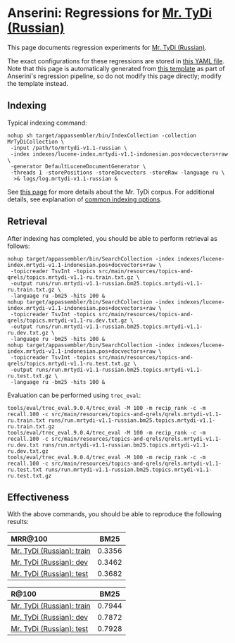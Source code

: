 # Anserini: Regressions for [Mr. TyDi (Russian)](https://github.com/castorini/mr.tydi)

This page documents regression experiments for [Mr. TyDi (Russian)](https://github.com/castorini/mr.tydi).

The exact configurations for these regressions are stored in [this YAML file](../src/main/resources/regression/mrtydi-v1.1-ru.yaml).
Note that this page is automatically generated from [this template](../src/main/resources/docgen/templates/mrtydi-v1.1-ru.template) as part of Anserini's regression pipeline, so do not modify this page directly; modify the template instead.

## Indexing

Typical indexing command:

```
nohup sh target/appassembler/bin/IndexCollection -collection MrTyDiCollection \
 -input /path/to/mrtydi-v1.1-russian \
 -index indexes/lucene-index.mrtydi-v1.1-indonesian.pos+docvectors+raw \
 -generator DefaultLuceneDocumentGenerator \
 -threads 1 -storePositions -storeDocvectors -storeRaw -language ru \
  >& logs/log.mrtydi-v1.1-russian &
```

See [this page](https://github.com/castorini/mr.tydi) for more details about the Mr. TyDi corpus.
For additional details, see explanation of [common indexing options](common-indexing-options.md).

## Retrieval

After indexing has completed, you should be able to perform retrieval as follows:

```
nohup target/appassembler/bin/SearchCollection -index indexes/lucene-index.mrtydi-v1.1-indonesian.pos+docvectors+raw \
 -topicreader TsvInt -topics src/main/resources/topics-and-qrels/topics.mrtydi-v1.1-ru.train.txt.gz \
 -output runs/run.mrtydi-v1.1-russian.bm25.topics.mrtydi-v1.1-ru.train.txt.gz \
 -language ru -bm25 -hits 100 &
nohup target/appassembler/bin/SearchCollection -index indexes/lucene-index.mrtydi-v1.1-indonesian.pos+docvectors+raw \
 -topicreader TsvInt -topics src/main/resources/topics-and-qrels/topics.mrtydi-v1.1-ru.dev.txt.gz \
 -output runs/run.mrtydi-v1.1-russian.bm25.topics.mrtydi-v1.1-ru.dev.txt.gz \
 -language ru -bm25 -hits 100 &
nohup target/appassembler/bin/SearchCollection -index indexes/lucene-index.mrtydi-v1.1-indonesian.pos+docvectors+raw \
 -topicreader TsvInt -topics src/main/resources/topics-and-qrels/topics.mrtydi-v1.1-ru.test.txt.gz \
 -output runs/run.mrtydi-v1.1-russian.bm25.topics.mrtydi-v1.1-ru.test.txt.gz \
 -language ru -bm25 -hits 100 &
```

Evaluation can be performed using `trec_eval`:

```
tools/eval/trec_eval.9.0.4/trec_eval -M 100 -m recip_rank -c -m recall.100 -c src/main/resources/topics-and-qrels/qrels.mrtydi-v1.1-ru.train.txt runs/run.mrtydi-v1.1-russian.bm25.topics.mrtydi-v1.1-ru.train.txt.gz
tools/eval/trec_eval.9.0.4/trec_eval -M 100 -m recip_rank -c -m recall.100 -c src/main/resources/topics-and-qrels/qrels.mrtydi-v1.1-ru.dev.txt runs/run.mrtydi-v1.1-russian.bm25.topics.mrtydi-v1.1-ru.dev.txt.gz
tools/eval/trec_eval.9.0.4/trec_eval -M 100 -m recip_rank -c -m recall.100 -c src/main/resources/topics-and-qrels/qrels.mrtydi-v1.1-ru.test.txt runs/run.mrtydi-v1.1-russian.bm25.topics.mrtydi-v1.1-ru.test.txt.gz
```

## Effectiveness

With the above commands, you should be able to reproduce the following results:

MRR@100                                 | BM25      |
:---------------------------------------|-----------|
[Mr. TyDi (Russian): train](https://github.com/castorini/mr.tydi)| 0.3356    |
[Mr. TyDi (Russian): dev](https://github.com/castorini/mr.tydi)| 0.3462    |
[Mr. TyDi (Russian): test](https://github.com/castorini/mr.tydi)| 0.3682    |


R@100                                   | BM25      |
:---------------------------------------|-----------|
[Mr. TyDi (Russian): train](https://github.com/castorini/mr.tydi)| 0.7944    |
[Mr. TyDi (Russian): dev](https://github.com/castorini/mr.tydi)| 0.7872    |
[Mr. TyDi (Russian): test](https://github.com/castorini/mr.tydi)| 0.7928    |
